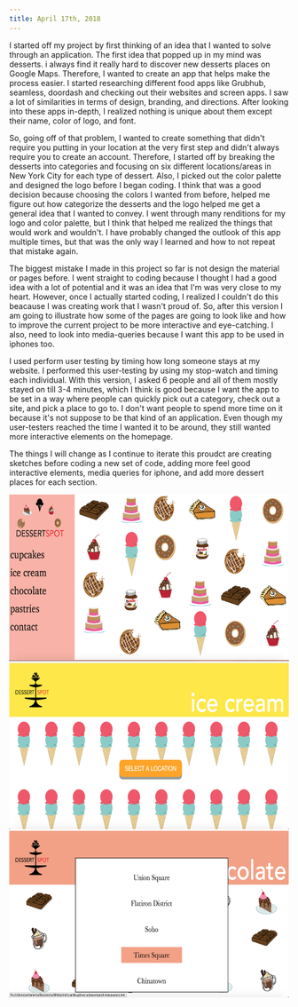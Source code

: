 ```yaml
---
title: April 17th, 2018
---
```


I started off my project by first thinking of an idea that I wanted to solve through an application. The first idea that popped up in my mind was desserts. i always find it really hard to discover new desserts places on Google Maps. Therefore, I wanted to create an app that helps make the process easier. I started researching different food apps like Grubhub, seamless, doordash and checking out their websites and screen apps. I saw a lot of similarities in terms of design, branding, and directions. After looking into these apps in-depth, I realized nothing is unique about them except their name, color of logo, and font.

So, going off of that problem, I wanted to create something that didn't require you putting in your location at the very first step and didn't always require you to create an account. Therefore, I started off by breaking the desserts into categories and focusing on six different locations/areas in New York City for each type of dessert. Also, I picked out the color palette and designed the logo before I began coding. I think that was a good decision because choosing the colors I wanted from before, helped me figure out how categorize the desserts and the logo helped me get a general idea that I wanted to convey. I went through many renditions for my logo and color palette, but I think that helped me realized the things that would work and wouldn't. I have probably changed the outlook of this app multiple times, but that was the only way I learned and how to not repeat that mistake again.

The biggest mistake I made in this project so far is not design the material or pages before. I went straight to coding because I thought I had a good idea with a lot of potential and it was an idea that I'm was very close to my heart. However, once I actually started coding, I realized I couldn't do this beacause I was creating work that I wasn't proud of. So, after this version I am going to illustrate how some of the pages are going to look like and how to improve the current project to be more interactive and eye-catching. I also, need to look into media-queries because I want this app to be used in iphones too. 

I used perform user testing by timing how long someone stays at my website. I performed this user-testing by using my stop-watch and timing each individual. With this version, I asked 6 people and all of them mostly stayed on till 3-4 minutes, which I think is good because I want the app to be set in a way where people can quickly pick out a category, check out a site, and pick a place to go to. I don't want people to spend more time on it because it's not suppose to be that kind of an application. Even though my user-testers reached the time I wanted it to be around, they still wanted more interactive elements on the homepage.

The things I will change as I continue to iterate this proudct are creating sketches before coding a new set of code, adding more feel good interactive elements, media queries for iphone, and add more dessert places for each section.



<img src="assets/update1.jpg" height="300px" width="700px">
<img src="assets/update2.jpg"  float="left" height="300px" width="700px">
<img src="assets/update3.jpg" height="300px" width="700px">